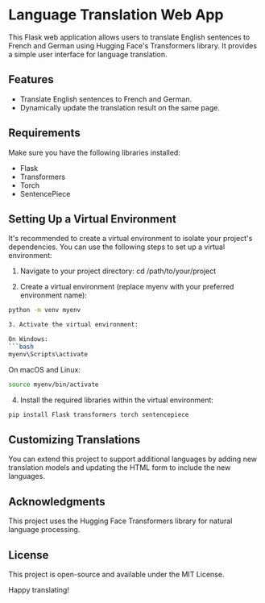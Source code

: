 # Language Translation Web App

This Flask web application allows users to translate English sentences to French and German using Hugging Face's Transformers library. It provides a simple user interface for language translation.

## Features

- Translate English sentences to French and German.
- Dynamically update the translation result on the same page.

## Requirements

Make sure you have the following libraries installed:

- Flask
- Transformers
- Torch
- SentencePiece

## Setting Up a Virtual Environment
It's recommended to create a virtual environment to isolate your project's dependencies. You can use the following steps to set up a virtual environment:

1. Navigate to your project directory: cd /path/to/your/project

2. Create a virtual environment (replace myenv with your preferred environment name):

```bash
python -m venv myenv

3. Activate the virtual environment:

On Windows:
```bash
myenv\Scripts\activate
```

On macOS and Linux:
```bash
source myenv/bin/activate
```

4. Install the required libraries within the virtual environment:
```bash
pip install Flask transformers torch sentencepiece
```

## Customizing Translations
You can extend this project to support additional languages by adding new translation models and updating the HTML form to include the new languages.

## Acknowledgments
This project uses the Hugging Face Transformers library for natural language processing.

## License
This project is open-source and available under the MIT License.

Happy translating!
